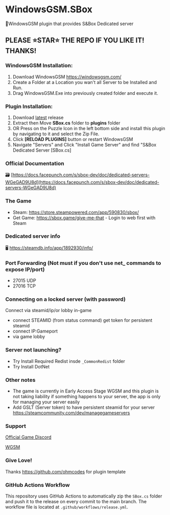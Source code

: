 # WindowsGSM.SBox
🧩WindowsGSM plugin that provides S&Box Dedicated server

## PLEASE ⭐STAR⭐ THE REPO IF YOU LIKE IT! THANKS!

### WindowsGSM Installation: 
1. Download  WindowsGSM https://windowsgsm.com/ 
2. Create a Folder at a Location you wan't all Server to be Installed and Run.
4. Drag WindowsGSM.Exe into previously created folder and execute it.

### Plugin Installation:
1. Download [latest](https://github.com/Prefix/WindowsGSM.SBox/releases/latest) release
2. Extract then Move **SBox.cs** folder to **plugins** folder
3. OR Press on the Puzzle Icon in the left bottom side and install this plugin by navigating to it and select the Zip File.
4. Click **[RELOAD PLUGINS]** button or restart WindowsGSM
5. Navigate "Servers" and Click "Install Game Server" and find "S&Box Dedicated Server [SBox.cs]

### Official Documentation
🗃️ [https://docs.facepunch.com/s/sbox-dev/doc/dedicated-servers-WGeGAD9U8d](https://docs.facepunch.com/s/sbox-dev/doc/dedicated-servers-WGeGAD9U8d)

### The Game
- Steam: https://store.steampowered.com/app/590830/sbox/
- Get Game: https://sbox.game/give-me-that - Login to web first with Steam

### Dedicated server info
🖥️ https://steamdb.info/app/1892930/info/

### Port Forwarding (Not must if you don't use net_ commands to expose IP/port)
- 27015 UDP
- 27016 TCP

### Connecting on a locked server (with password)
Connect via steamid/ip/or lobby in-game 
- connect STEAMID (from status command) get token for persistent steamid
- connect IP:Gameport
- via game lobby 

### Server not launching?
- Try Install Required Redist insde `_CommonRedist` folder
- Try Install DotNet

### Other notes
- The game is currently in Early Access Stage WGSM and this plugin is not taking liability if something happens to your server, the app is only for managing your server easily
- Add GSLT (Server token) to have persistent steamid for your server https://steamcommunity.com/dev/managegameservers

### Support
[Official Game Discord](https://discord.gg/sbox)

[WGSM](https://discord.com/channels/590590698907107340/645730252672335893)

### Give Love!
Thanks https://github.com/ohmcodes for plugin template

### GitHub Actions Workflow
This repository uses GitHub Actions to automatically zip the `SBox.cs` folder and push it to the release on every commit to the main branch. The workflow file is located at `.github/workflows/release.yml`.